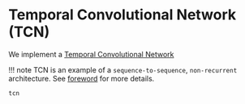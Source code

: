 # Temporal Convolutional Network (TCN)
We implement a [Temporal Convolutional Network](https://arxiv.org/abs/1608.08242)

!!! note
    TCN is an example of a `sequence-to-sequence`, `non-recurrent` architecture. See [foreword](#) for more details.

```@docs
tcn
```